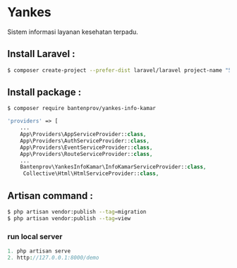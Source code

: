 # Yankes
Sistem informasi layanan kesehatan terpadu.

## Install Laravel :
```bash
$ composer create-project --prefer-dist laravel/laravel project-name "5.4.*"
```
## Install package :

```bash
$ composer require bantenprov/yankes-info-kamar
```

```php
'providers' => [
    ...
    App\Providers\AppServiceProvider::class,
    App\Providers\AuthServiceProvider::class,
    App\Providers\EventServiceProvider::class,
    App\Providers\RouteServiceProvider::class,
    ...
    Bantenprov\YankesInfoKamar\InfoKamarServiceProvider::class,
     Collective\Html\HtmlServiceProvider::class,
```
## Artisan command :

```bash
$ php artisan vendor:publish --tag=migration
$ php artisan vendor:publish --tag=view
```

### run local server 
```php
1. php artisan serve
2. http://127.0.0.1:8000/demo
```